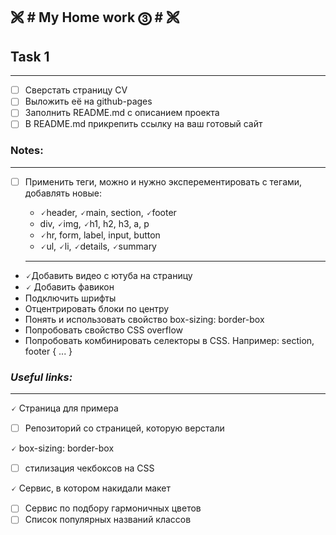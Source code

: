 🙨 # My Home work ⓷ # 🙨
---
## Task 1 ##
---

- [ ] Сверстать страницу CV
- [ ] Выложить её на github-pages
- [ ] Заполнить README.md с описанием проекта
- [ ] В README.md прикрепить ссылку на ваш готовый сайт

### Notes: ###
---

- [ ] Применить теги, можно и нужно эксперементировать с тегами, добавлять новые:

  - 🗸header, 🗸main, section, 🗸footer
  - div, 🗸img, 🗸h1, h2, h3, a, p
  - 🗸hr, form, label, input, button
  - 🗸ul, 🗸li, 🗸details, 🗸summary
  ***
 - 🗸Добавить видео с ютуба на страницу
 - 🗸 Добавить фавикон
  - Подключить шрифты
  - Отцентрировать блоки по центру
  - Понять и использовать свойство box-sizing: border-box
  - Попробовать свойство CSS overflow
  - Попробовать комбинировать селекторы в CSS. Например: section, footer { ... }

### *Useful links:* ###
---
🗸 Страница для примера
- [ ] Репозиторий со страницей, которую верстали

🗸 box-sizing: border-box
- [ ] стилизация чекбоксов на CSS

🗸 Сервис, в котором накидали макет
- [ ] Сервис по подбору гармоничных цветов
- [ ] Список популярных названий классов
